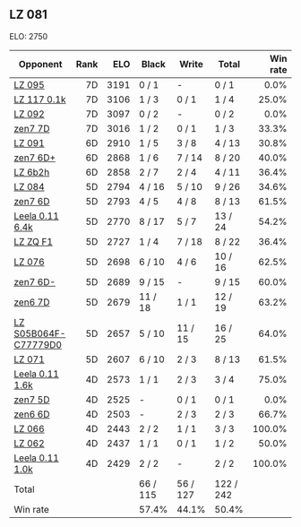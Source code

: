 ## LZ 081 ##

ELO: 2750

Opponent | Rank | ELO | Black | Write | Total | Win rate
---------|-----:|----:|-------|-------|-------|-------:
[LZ 095](LZ%20095.md) | 7D | 3191 | 0 / 1 | - | 0 / 1 | 0.0%
[LZ 117 0.1k](LZ%20117%200.1k.md) | 7D | 3106 | 1 / 3 | 0 / 1 | 1 / 4 | 25.0%
[LZ 092](LZ%20092.md) | 7D | 3097 | 0 / 2 | - | 0 / 2 | 0.0%
[zen7 7D](zen7%207D.md) | 7D | 3016 | 1 / 2 | 0 / 1 | 1 / 3 | 33.3%
[LZ 091](LZ%20091.md) | 6D | 2910 | 1 / 5 | 3 / 8 | 4 / 13 | 30.8%
[zen7 6D+](zen7%206D+.md) | 6D | 2868 | 1 / 6 | 7 / 14 | 8 / 20 | 40.0%
[LZ 6b2h](LZ%206b2h.md) | 6D | 2858 | 2 / 7 | 2 / 4 | 4 / 11 | 36.4%
[LZ 084](LZ%20084.md) | 5D | 2794 | 4 / 16 | 5 / 10 | 9 / 26 | 34.6%
[zen7 6D](zen7%206D.md) | 5D | 2793 | 4 / 5 | 4 / 8 | 8 / 13 | 61.5%
[Leela 0.11 6.4k](Leela%200.11%206.4k.md) | 5D | 2770 | 8 / 17 | 5 / 7 | 13 / 24 | 54.2%
[LZ ZQ F1](LZ%20ZQ%20F1.md) | 5D | 2727 | 1 / 4 | 7 / 18 | 8 / 22 | 36.4%
[LZ 076](LZ%20076.md) | 5D | 2698 | 6 / 10 | 4 / 6 | 10 / 16 | 62.5%
[zen7 6D-](zen7%206D-.md) | 5D | 2689 | 9 / 15 | - | 9 / 15 | 60.0%
[zen6 7D](zen6%207D.md) | 5D | 2679 | 11 / 18 | 1 / 1 | 12 / 19 | 63.2%
[LZ S05B064F-C77779D0](LZ%20S05B064F-C77779D0.md) | 5D | 2657 | 5 / 10 | 11 / 15 | 16 / 25 | 64.0%
[LZ 071](LZ%20071.md) | 5D | 2607 | 6 / 10 | 2 / 3 | 8 / 13 | 61.5%
[Leela 0.11 1.6k](Leela%200.11%201.6k.md) | 4D | 2573 | 1 / 1 | 2 / 3 | 3 / 4 | 75.0%
[zen7 5D](zen7%205D.md) | 4D | 2525 | - | 0 / 1 | 0 / 1 | 0.0%
[zen6 6D](zen6%206D.md) | 4D | 2503 | - | 2 / 3 | 2 / 3 | 66.7%
[LZ 066](LZ%20066.md) | 4D | 2443 | 2 / 2 | 1 / 1 | 3 / 3 | 100.0%
[LZ 062](LZ%20062.md) | 4D | 2437 | 1 / 1 | 0 / 1 | 1 / 2 | 50.0%
[Leela 0.11 1.0k](Leela%200.11%201.0k.md) | 4D | 2429 | 2 / 2 | - | 2 / 2 | 100.0%
Total | | | 66 / 115 | 56 / 127 | 122 / 242 | 
Win rate| | | 57.4% | 44.1% | 50.4% | 
